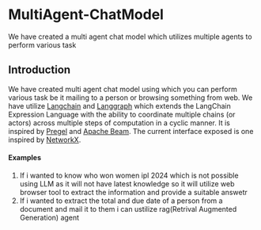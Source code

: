 # MultiAgent-ChatModel
We have created a multi agent chat model which utilizes multiple agents to perform various task

## Introduction
We have created multi agent chat model using which you can perform various task be it mailing to a person or browsing something from web. We have utilize [Langchain](https://python.langchain.com/docs/get_started/quickstart/) and [Langgraph](https://python.langchain.com/docs/langgraph/) which extends the LangChain Expression Language with the ability to coordinate multiple chains (or actors) across multiple steps of computation in a cyclic manner. It is inspired by [Pregel](https://research.google/pubs/pregel-a-system-for-large-scale-graph-processing/) and [Apache Beam](https://beam.apache.org/). The current interface exposed is one inspired by [NetworkX](https://networkx.org/documentation/latest/). 





#### Examples
1. If i wanted to know who won women ipl 2024 which is not possible using LLM as it will not have latest knowledge so it will utilize web browser tool to extract the information and provide a suitable answetr
2. If i wanted to extract the total and due date of a person from a document and mail it to them i can ustilize rag(Retrival Augmented Generation) agent
